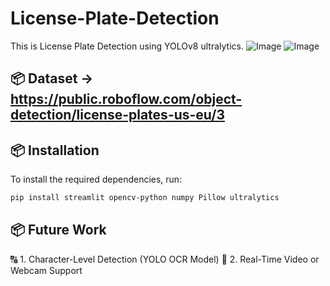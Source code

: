 # License-Plate-Detection

This is License Plate Detection using YOLOv8 ultralytics.
![Image](https://github.com/user-attachments/assets/9f9681e6-35b2-472e-8af5-fb90af56240f)
![Image](https://github.com/user-attachments/assets/a10fa300-55ed-4246-9eac-78f576079b07)

## 📦 Dataset -> https://public.roboflow.com/object-detection/license-plates-us-eu/3

## 📦 Installation

To install the required dependencies, run:

```bash
pip install streamlit opencv-python numpy Pillow ultralytics
```

## 📦 Future Work
🔠 1. Character-Level Detection (YOLO OCR Model)
🎥 2. Real-Time Video or Webcam Support



